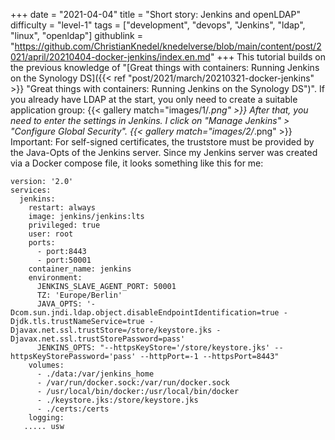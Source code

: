 +++
date = "2021-04-04"
title = "Short story: Jenkins and openLDAP"
difficulty = "level-1"
tags = ["development", "devops", "Jenkins", "ldap", "linux", "openldap"]
githublink = "https://github.com/ChristianKnedel/knedelverse/blob/main/content/post/2021/april/20210404-docker-jenkins/index.en.md"
+++
This tutorial builds on the previous knowledge of "[Great things with containers: Running Jenkins on the Synology DS]({{< ref "post/2021/march/20210321-docker-jenkins" >}} "Great things with containers: Running Jenkins on the Synology DS")". If you already have LDAP at the start, you only need to create a suitable application group:
{{< gallery match="images/1/*.png" >}}
After that, you need to enter the settings in Jenkins. I click on "Manage Jenkins" > "Configure Global Security".
{{< gallery match="images/2/*.png" >}}
Important: For self-signed certificates, the truststore must be provided by the Java-Opts of the Jenkins server. Since my Jenkins server was created via a Docker compose file, it looks something like this for me:
```
version: '2.0'
services:
  jenkins:
    restart: always
    image: jenkins/jenkins:lts
    privileged: true
    user: root
    ports:
      - port:8443
      - port:50001
    container_name: jenkins
    environment:
      JENKINS_SLAVE_AGENT_PORT: 50001
      TZ: 'Europe/Berlin'
      JAVA_OPTS: '-Dcom.sun.jndi.ldap.object.disableEndpointIdentification=true -Djdk.tls.trustNameService=true -Djavax.net.ssl.trustStore=/store/keystore.jks -Djavax.net.ssl.trustStorePassword=pass'
      JENKINS_OPTS: "--httpsKeyStore='/store/keystore.jks' --httpsKeyStorePassword='pass' --httpPort=-1 --httpsPort=8443"
    volumes:
      - ./data:/var/jenkins_home
      - /var/run/docker.sock:/var/run/docker.sock
      - /usr/local/bin/docker:/usr/local/bin/docker
      - ./keystore.jks:/store/keystore.jks
      - ./certs:/certs
    logging:
   ..... usw

   ```